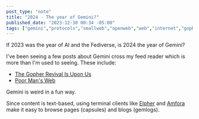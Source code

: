 ```yaml
---
post_type: "note" 
title: "2024 - The year of Gemini?"
published_date: "2023-12-30 00:34 -05:00"
tags: ["gemini","protocols","smallweb","openweb","web","internet","gopher"]
---
```


If 2023 was the year of AI and the Fediverse, is 2024 the year of Gemini? 

I've been seeing a few posts about Gemini cross my feed reader which is more than I'm used to seeing. These include:

- [The Gopher Revival Is Upon Us](https://hackaday.com/2023/12/29/the-gopher-revival-is-upon-us/)
- [Poor Man's Web](https://zserge.com/posts/small-web/)

Gemini is weird in a fun way. 

Since content is text-based, using terminal clients like [Elpher](https://thelambdalab.xyz/elpher/) and [Amfora](https://github.com/makew0rld/amfora) make it easy to browse pages (capsules) and blogs (gemlogs).
